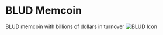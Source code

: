 # BLUD Memcoin
BLUD memcoin with billions of dollars in turnover
![BLUD Icon](https://raw.githubusercontent.com/Bazilews1/BLUD-memcoin/main/BLUD.ipg)
